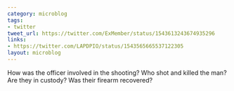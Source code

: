 ```yaml
---
category: microblog
tags:
- twitter
tweet_url: https://twitter.com/ExMember/status/1543613243674935296
links:
- https://twitter.com/LAPDPIO/status/1543565665537122305
layout: microblog
---
```

How was the officer involved in the shooting? Who shot and killed the man? Are they in custody? Was their firearm recovered?
